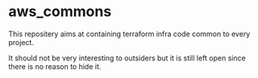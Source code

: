 # aws_commons

This repositery aims at containing terraform infra code common to every project.

It should not be very interesting to outsiders but it is still left open since there is no reason to hide it.
